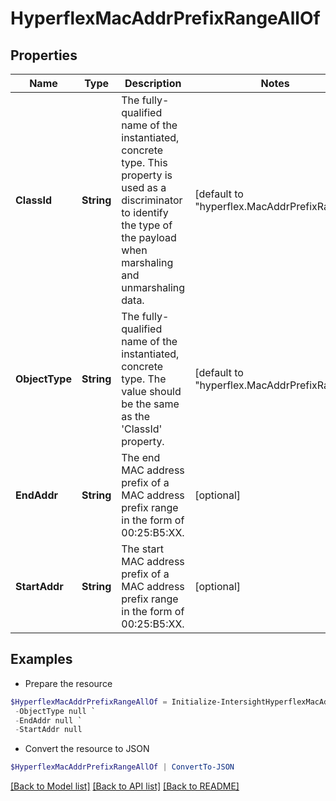 # HyperflexMacAddrPrefixRangeAllOf
## Properties

Name | Type | Description | Notes
------------ | ------------- | ------------- | -------------
**ClassId** | **String** | The fully-qualified name of the instantiated, concrete type. This property is used as a discriminator to identify the type of the payload when marshaling and unmarshaling data. | [default to "hyperflex.MacAddrPrefixRange"]
**ObjectType** | **String** | The fully-qualified name of the instantiated, concrete type. The value should be the same as the &#39;ClassId&#39; property. | [default to "hyperflex.MacAddrPrefixRange"]
**EndAddr** | **String** | The end MAC address prefix of a MAC address prefix range in the form of 00:25:B5:XX. | [optional] 
**StartAddr** | **String** | The start MAC address prefix of a MAC address prefix range in the form of 00:25:B5:XX. | [optional] 

## Examples

- Prepare the resource
```powershell
$HyperflexMacAddrPrefixRangeAllOf = Initialize-IntersightHyperflexMacAddrPrefixRangeAllOf  -ClassId null `
 -ObjectType null `
 -EndAddr null `
 -StartAddr null
```

- Convert the resource to JSON
```powershell
$HyperflexMacAddrPrefixRangeAllOf | ConvertTo-JSON
```

[[Back to Model list]](../README.md#documentation-for-models) [[Back to API list]](../README.md#documentation-for-api-endpoints) [[Back to README]](../README.md)

